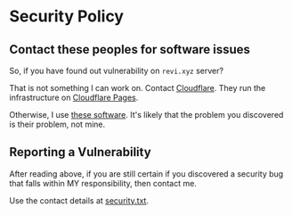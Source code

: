 <!--
SPDX-FileCopyrightText: (C) 2024 Hong Yongmin <https://revi.xyz/>

SPDX-License-Identifier: Apache-2.0
-->

# Security Policy

## Contact these peoples for software issues

So, if you have found out vulnerability on `revi.xyz` server?

That is not something I can work on. Contact [Cloudflare](https://developers.cloudflare.com/support/contacting-cloudflare-support/).
They run the infrastructure on [Cloudflare Pages](https://pages.cloudflare.com).

Otherwise, I use [these software](https://github.com/revinet/revi.xyz/blob/master/package-lock.json).
It's likely that the problem you discovered is their problem, not mine.

## Reporting a Vulnerability

After reading above, if you are still certain if you discovered a security bug
that falls within MY responsibility, then contact me.

Use the contact details at [security.txt](https://revi.xyz/.well-known/security.txt).
